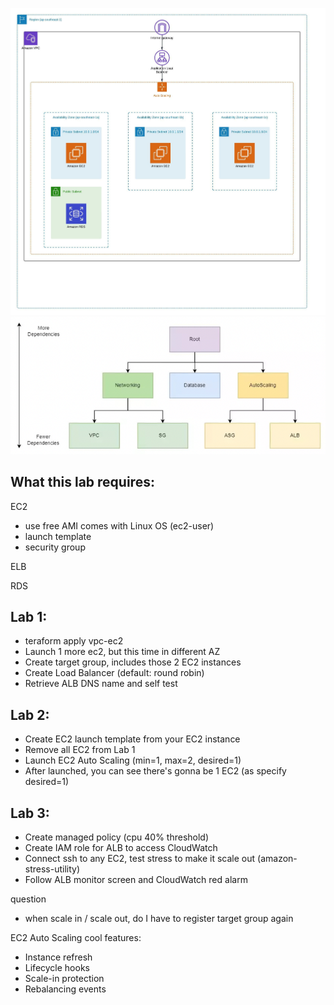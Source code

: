 ![alt text](./images/architecture.jpeg)
![alt text](./images/tree.png)

## What this lab requires:

EC2
 - use free AMI comes with Linux OS (ec2-user)
 - launch template
 - security group

ELB

RDS

## Lab 1:
 - teraform apply vpc-ec2
 - Launch 1 more ec2, but this time in different AZ
 - Create target group, includes those 2 EC2 instances
 - Create Load Balancer (default: round robin)
 - Retrieve ALB DNS name and self test

## Lab 2:
 - Create EC2 launch template from your EC2 instance
 - Remove all EC2 from Lab 1
 - Launch EC2 Auto Scaling (min=1, max=2, desired=1)
 - After launched, you can see there's gonna be 1 EC2 (as specify desired=1)

## Lab 3:
 - Create managed policy (cpu 40% threshold)
 - Create IAM role for ALB to access CloudWatch
 - Connect ssh to any EC2, test stress to make it scale out (amazon-stress-utility)
 - Follow ALB monitor screen and CloudWatch red alarm



question
- when scale in / scale out, do I have to register target group again


EC2 Auto Scaling cool features:
 - Instance refresh
 - Lifecycle hooks
 - Scale-in protection
 - Rebalancing events